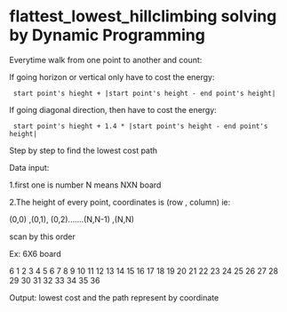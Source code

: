 # flattest_lowest_hillclimbing solving by Dynamic Programming

Everytime walk from one point to another and count:
   
If going horizon or vertical only have to cost the energy: 

     start point's hieght + |start point's height - end point's height|
 
If going diagonal direction, then have to cost the energy: 

     start point's hieght + 1.4 * |start point's height - end point's height|

Step by step to find the lowest cost path

Data input:

1.first one is number N means NXN board

2.The height of every point, coordinates is (row , column)
ie:

(0,0) ,(0,1), (0,2).......(N,N-1) ,(N,N)

scan by this order

Ex: 6X6 board

6
1 2 3 4 5 6 
7 8 9 10 11 12 
13 14 15 16 17 18 
19 20 21 22 23 24 
25 26 27 28 29 30 
31 32 33 34 35 36 


Output:
lowest cost and the path represent by coordinate
